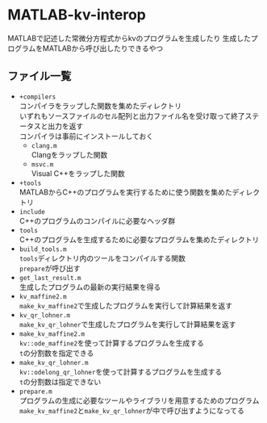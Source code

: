 MATLAB-kv-interop
=================

MATLABで記述した常微分方程式からkvのプログラムを生成したり
生成したプログラムをMATLABから呼び出したりできるやつ

ファイル一覧
----------

* `+compilers`  
  コンパイラをラップした関数を集めたディレクトリ  
  いずれもソースファイルのセル配列と出力ファイル名を受け取って終了ステータスと出力を返す  
  コンパイラは事前にインストールしておく
  * `clang.m`  
    Clangをラップした関数
  * `msvc.m`  
    Visual C++をラップした関数
* `+tools`  
  MATLABからC++のプログラムを実行するために使う関数を集めたディレクトリ
* `include`  
  C++のプログラムのコンパイルに必要なヘッダ群
* `tools`  
  C++のプログラムを生成するために必要なプログラムを集めたディレクトリ
* `build_tools.m`  
  `tools`ディレクトリ内のツールをコンパイルする関数  
  `prepare`が呼び出す
* `get_last_result.m`  
  生成したプログラムの最新の実行結果を得る
* `kv_maffine2.m`  
  `make_kv_maffine2`で生成したプログラムを実行して計算結果を返す
* `kv_qr_lohner.m`  
  `make_kv_qr_lohner`で生成したプログラムを実行して計算結果を返す
* `make_kv_maffine2.m`  
  `kv::ode_maffine2`を使って計算するプログラムを生成する  
  `t`の分割数を指定できる
* `make_kv_qr_lohner.m`  
  `kv::odelong_qr_lohner`を使って計算するプログラムを生成する  
  `t`の分割数は指定できない
* `prepare.m`  
  プログラムの生成に必要なツールやライブラリを用意するためのプログラム  
  `make_kv_maffine2`と`make_kv_qr_lohner`が中で呼び出すようになってる
